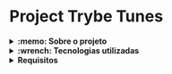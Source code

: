 # Project Trybe Tunes


<details>
  <summary>
    <strong>:memo: Sobre o projeto</strong>
  </summary><br>
  
  - Projeto TrybeTunes desenvolvido na Trybe.
  
  - Desenvolver uma aplicação musical, onde é possivel consultar dentre albúns, músicas e artistas, podendo ouvir uma preview das músicas e favoritá-las.
</details>

<details>
  <summary>
    <strong>:wrench: Tecnologias utilizadas</strong>
  </summary><br>
  
  - JavaScript
  - HTML
  - CSS
  - React
 
</details>

<details>
  <summary>
    <strong>Requisitos</strong>
  </summary><br>
  
  # Requisitos Obrigatórios


## 1. Implemente a função `getSpeciesByIds`

<details>
  <summary>
  Busque as espécies dos animais por meio de um <code>id</code> e retorne um array contendo todos os animais dessa espécie.
  </summary> <br />

- Faça com que a função `getSpeciesByIds` possa receber vários parâmetros;

- Retorne um array vazio se a função não receber um `id`;
